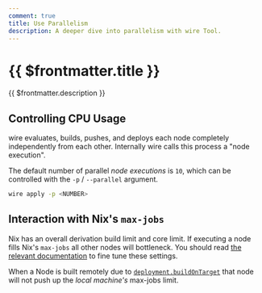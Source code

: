```yaml
---
comment: true
title: Use Parallelism
description: A deeper dive into parallelism with wire Tool.
---
```


# {{ $frontmatter.title }}

{{ $frontmatter.description }}

## Controlling CPU Usage

wire evaluates, builds, pushes, and deploys each node completely independently
from each other. Internally wire calls this process a "node execution".

The default number of parallel _node executions_ is `10`, which can be
controlled with the `-p` / `--parallel` argument.

```sh
wire apply -p <NUMBER>
```

## Interaction with Nix's `max-jobs`

Nix has an overall derivation build limit and core limit.
If executing a node fills Nix's `max-jobs` all other nodes will bottleneck. You
should read [the relevant
documentation](https://nix.dev/manual/nix/2.28/advanced-topics/cores-vs-jobs) to fine tune these settings.

When a Node is built remotely due to
[`deployment.buildOnTarget`](/reference/module.html#deployment-buildontarget)
that node will not push up the _local machine's_ max-jobs limit.
